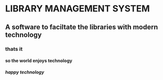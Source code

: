 # LIBRARY MANAGEMENT SYSTEM
## A software to faciltate the libraries with modern technology
### thats it
#### so the world enjoys technology 
##### happy technology


